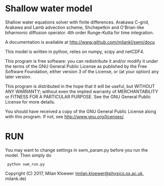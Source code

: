 # Shallow water model
Shallow water equations solver with finite differences. Arakawa C-grid, Arakawa and Lamb advection scheme, Shchepetkin and O'Brian-like biharmonic diffusion operator. 4th order Runge-Kutta for time integration.

A documentation is available at http://www.github.com/milankl/swm/docu

This model is written in python, relies on numpy, scipy and netCDF4.

This program is free software: you can redistribute it and/or modify
it under the terms of the GNU General Public License as published by
the Free Software Foundation, either version 3 of the License, or
(at your option) any later version.

This program is distributed in the hope that it will be useful,
but WITHOUT ANY WARRANTY; without even the implied warranty of
MERCHANTABILITY or FITNESS FOR A PARTICULAR PURPOSE.  See the
GNU General Public License for more details.

You should have received a copy of the GNU General Public License
along with this program.  If not, see <http://www.gnu.org/licenses/>.

# RUN

You may want to change settings in swm_param.py before you run the model. Then simply do

     python swm_run.py

Copyright (C) 2017,  Milan Kloewer (milan.kloewer@physics.ox.ac.uk, milank.de)
